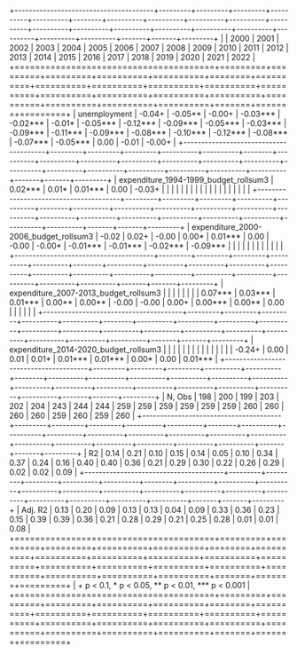 
+---------------------------------------+---------+---------+---------+----------+----------+--------+----------+----------+----------+----------+----------+----------+----------+----------+----------+----------+----------+----------+----------+----------+-------+-------+---------+
|                                       | 2000    | 2001    | 2002    | 2003     | 2004     | 2005   | 2006     | 2007     | 2008     | 2009     | 2010     | 2011     | 2012     | 2013     | 2014     | 2015     | 2016     | 2017     | 2018     | 2019     | 2020  | 2021  | 2022    |
+=======================================+=========+=========+=========+==========+==========+========+==========+==========+==========+==========+==========+==========+==========+==========+==========+==========+==========+==========+==========+==========+=======+=======+=========+
| unemployment                          | -0.04+  | -0.05** | -0.00+  | -0.03*** | -0.02*** | -0.01* | -0.05*** | -0.12*** | -0.09*** | -0.05*** | -0.03*** | -0.09*** | -0.11*** | -0.09*** | -0.08*** | -0.10*** | -0.12*** | -0.08*** | -0.07*** | -0.05*** | 0.00  | -0.01 | -0.00+  |
+---------------------------------------+---------+---------+---------+----------+----------+--------+----------+----------+----------+----------+----------+----------+----------+----------+----------+----------+----------+----------+----------+----------+-------+-------+---------+
| expenditure_1994-1999_budget_rollsum3 | 0.02*** | 0.01*   | 0.01*** | 0.00     | -0.03+   |        |          |          |          |          |          |          |          |          |          |          |          |          |          |          |       |       |         |
+---------------------------------------+---------+---------+---------+----------+----------+--------+----------+----------+----------+----------+----------+----------+----------+----------+----------+----------+----------+----------+----------+----------+-------+-------+---------+
| expenditure_2000-2006_budget_rollsum3 | -0.02   | 0.02+   | -0.00   | 0.00*    | 0.01***  | 0.00   | -0.00    | -0.00*   | -0.01*** | -0.01*** | -0.02*** | -0.09*** |          |          |          |          |          |          |          |          |       |       |         |
+---------------------------------------+---------+---------+---------+----------+----------+--------+----------+----------+----------+----------+----------+----------+----------+----------+----------+----------+----------+----------+----------+----------+-------+-------+---------+
| expenditure_2007-2013_budget_rollsum3 |         |         |         |          |          |        |          | 0.07***  | 0.03***  | 0.01***  | 0.00**   | 0.00**   | -0.00    | -0.00    | 0.00+    | 0.00***  | 0.00**   | 0.00     |          |          |       |       |         |
+---------------------------------------+---------+---------+---------+----------+----------+--------+----------+----------+----------+----------+----------+----------+----------+----------+----------+----------+----------+----------+----------+----------+-------+-------+---------+
| expenditure_2014-2020_budget_rollsum3 |         |         |         |          |          |        |          |          |          |          |          |          |          |          | -0.24+   | 0.00     | 0.01     | 0.01*    | 0.01***  | 0.01***  | 0.00* | 0.00  | 0.01*** |
+---------------------------------------+---------+---------+---------+----------+----------+--------+----------+----------+----------+----------+----------+----------+----------+----------+----------+----------+----------+----------+----------+----------+-------+-------+---------+
| N, Obs                                | 198     | 200     | 199     | 203      | 202      | 204    | 243      | 244      | 244      | 259      | 259      | 259      | 259      | 259      | 259      | 260      | 260      | 260      | 260      | 259      | 260   | 259   | 260     |
+---------------------------------------+---------+---------+---------+----------+----------+--------+----------+----------+----------+----------+----------+----------+----------+----------+----------+----------+----------+----------+----------+----------+-------+-------+---------+
| R2                                    | 0.14    | 0.21    | 0.10    | 0.15     | 0.14     | 0.05   | 0.10     | 0.34     | 0.37     | 0.24     | 0.16     | 0.40     | 0.40     | 0.36     | 0.21     | 0.29     | 0.30     | 0.22     | 0.26     | 0.29     | 0.02  | 0.02  | 0.09    |
+---------------------------------------+---------+---------+---------+----------+----------+--------+----------+----------+----------+----------+----------+----------+----------+----------+----------+----------+----------+----------+----------+----------+-------+-------+---------+
| Adj. R2                               | 0.13    | 0.20    | 0.09    | 0.13     | 0.13     | 0.04   | 0.09     | 0.33     | 0.36     | 0.23     | 0.15     | 0.39     | 0.39     | 0.36     | 0.21     | 0.28     | 0.29     | 0.21     | 0.25     | 0.28     | 0.01  | 0.01  | 0.08    |
+=======================================+=========+=========+=========+==========+==========+========+==========+==========+==========+==========+==========+==========+==========+==========+==========+==========+==========+==========+==========+==========+=======+=======+=========+
| + p < 0.1, * p < 0.05, ** p < 0.01, *** p < 0.001                                                                                                                                                                                                                                      |
+=======================================+=========+=========+=========+==========+==========+========+==========+==========+==========+==========+==========+==========+==========+==========+==========+==========+==========+==========+==========+==========+=======+=======+=========+
